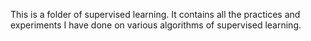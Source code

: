 This is a folder of supervised learning. 
It contains all the practices and experiments I have done on various algorithms of supervised learning.
